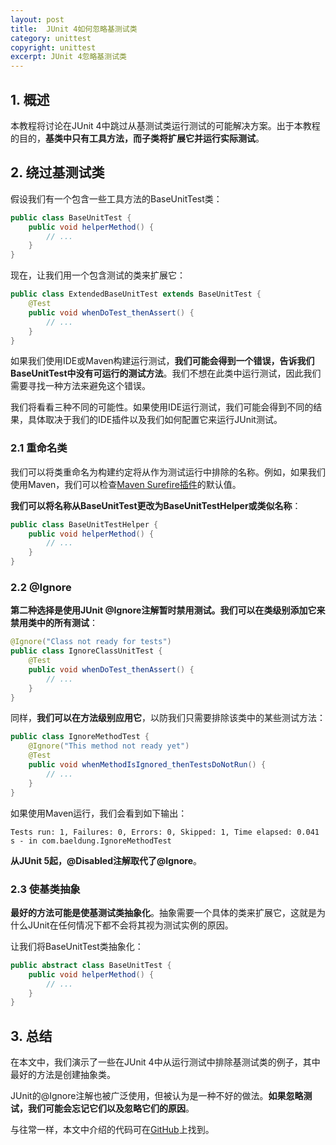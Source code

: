 ```yaml
---
layout: post
title:  JUnit 4如何忽略基测试类
category: unittest
copyright: unittest
excerpt: JUnit 4忽略基测试类
---
```


## 1. 概述

本教程将讨论在JUnit 4中跳过从基测试类运行测试的可能解决方案。出于本教程的目的，**基类中只有工具方法，而子类将扩展它并运行实际测试**。

## 2. 绕过基测试类

假设我们有一个包含一些工具方法的BaseUnitTest类：

```java
public class BaseUnitTest {
    public void helperMethod() {
        // ...
    }
}
```

现在，让我们用一个包含测试的类来扩展它：

```java
public class ExtendedBaseUnitTest extends BaseUnitTest {
    @Test
    public void whenDoTest_thenAssert() {
        // ...        
    }
}
```

如果我们使用IDE或Maven构建运行测试，**我们可能会得到一个错误，告诉我们BaseUnitTest中没有可运行的测试方法**。我们不想在此类中运行测试，因此我们需要寻找一种方法来避免这个错误。

我们将看看三种不同的可能性。如果使用IDE运行测试，我们可能会得到不同的结果，具体取决于我们的IDE插件以及我们如何配置它来运行JUnit测试。

### 2.1 重命名类

我们可以将类重命名为构建约定将从作为测试运行中排除的名称。例如，如果我们使用Maven，我们可以检查[Maven Surefire插件](https://maven.apache.org/surefire/maven-surefire-plugin/examples/inclusion-exclusion.html)的默认值。

**我们可以将名称从BaseUnitTest更改为BaseUnitTestHelper或类似名称**：

```java
public class BaseUnitTestHelper {
    public void helperMethod() {
        // ...
    }
}
```

### 2.2 @Ignore

**第二种选择是使用JUnit @Ignore注解暂时禁用测试。我们可以在类级别添加它来禁用类中的所有测试**：

```java
@Ignore("Class not ready for tests")
public class IgnoreClassUnitTest {
    @Test
    public void whenDoTest_thenAssert() {
        // ...
    }
}
```

同样，**我们可以在方法级别应用它**，以防我们只需要排除该类中的某些测试方法：

```java
public class IgnoreMethodTest {
    @Ignore("This method not ready yet")
    @Test
    public void whenMethodIsIgnored_thenTestsDoNotRun() {
        // ...
    }
}
```

如果使用Maven运行，我们会看到如下输出：

```shell
Tests run: 1, Failures: 0, Errors: 0, Skipped: 1, Time elapsed: 0.041 s - in com.baeldung.IgnoreMethodTest
```

**从JUnit 5起，@Disabled注解取代了@Ignore**。

### 2.3 使基类抽象

**最好的方法可能是使基测试类抽象化**。抽象需要一个具体的类来扩展它，这就是为什么JUnit在任何情况下都不会将其视为测试实例的原因。

让我们将BaseUnitTest类抽象化：

```java
public abstract class BaseUnitTest {
    public void helperMethod() {
        // ...
    }
}
```

## 3. 总结

在本文中，我们演示了一些在JUnit 4中从运行测试中排除基测试类的例子，其中最好的方法是创建抽象类。

JUnit的@Ignore注解也被广泛使用，但被认为是一种不好的做法。**如果忽略测试，我们可能会忘记它们以及忽略它们的原因**。

与往常一样，本文中介绍的代码可在[GitHub](https://github.com/tuyucheng7/taketoday-tutorial4j/tree/master/software.test/junit-4)上找到。
